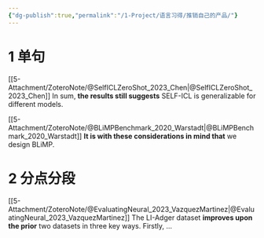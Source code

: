 ```yaml
---
{"dg-publish":true,"permalink":"/1-Project/语言习得/推销自己的产品/"}
---
```


# 1 单句
[[5-Attachment/ZoteroNote/@SelfICLZeroShot_2023_Chen\|@SelfICLZeroShot_2023_Chen]]
In sum, **the results still suggests** SELF-ICL is generalizable for different models.

[[5-Attachment/ZoteroNote/@BLiMPBenchmark_2020_Warstadt\|@BLiMPBenchmark_2020_Warstadt]]
**It is with these considerations in mind that** we design BLiMP.

# 2 分点分段
[[5-Attachment/ZoteroNote/@EvaluatingNeural_2023_VazquezMartinez\|@EvaluatingNeural_2023_VazquezMartinez]]
The LI-Adger dataset **improves upon the prior** two datasets in three key ways. Firstly, ...